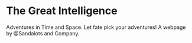 # The Great Intelligence
Adventures in Time and Space.
Let fate pick your adventures!
A webpage by @Sandalots and Company.
